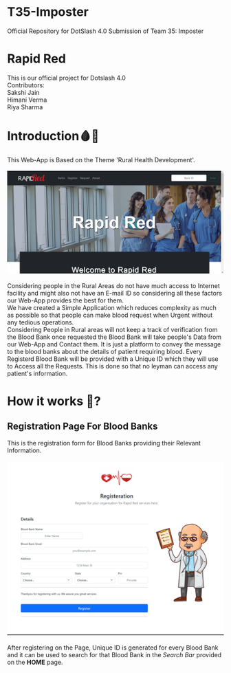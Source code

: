 # T35-Imposter
Official Repository for DotSlash 4.0 Submission of Team 35: Imposter

# Rapid Red 
This is our official project for Dotslash 4.0<br>
Contributors:<br>
Sakshi Jain<br>Himani Verma<br>Riya Sharma
# Introduction:drop_of_blood::hospital:
This Web-App is Based on the Theme 'Rural Health Development'.<br><br>
<img src="refer/home.png">
<br><br>Considering people in the Rural Areas do not have much access to Internet facility and might also not have an E-mail ID so considering all these factors our Web-App provides the best for them.<br>
We have created a Simple Application which reduces complexity as much as possible so that people can make blood request when Urgent without any tedious operations.<br>
Considering People in Rural areas will not keep a track of verification from the Blood Bank once requested the Blood Bank will take people's Data from our Web-App and Contact them. It is just a platform to convey the message to the blood banks about the details of patient requiring blood.
Every Registerd Blood Bank will be provided with a Unique ID which they will use to Access all the Requests. This is done so that no leyman can access any patient's information. <br>

# How it works :thinking:?
## Registration Page For Blood Banks 
This is the registration form for Blood Banks providing their Relevant Information.<br><br>
<img src="refer/register.png">
<br><br>After registering on the Page, Unique ID is generated for every Blood Bank and it can be used to search for that Blood Bank in the _Search Bar_ provided on the __HOME__ page.

